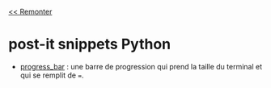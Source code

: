 [<< Remonter](..)

# post-it snippets Python

* [progress_bar](progress_bar.py) : une barre de progression qui prend la taille du
  terminal et qui se remplit de `=`.